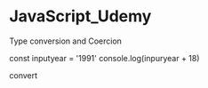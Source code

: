 # JavaScript_Udemy

Type conversion and  Coercion

const inputyear = '1991'
console.log(inpuryear + 18)

convert 
 
